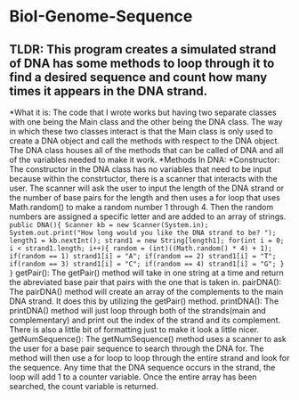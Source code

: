 # BioI-Genome-Sequence
TLDR: This program creates a simulated strand of DNA has some methods to loop through it to find a desired sequence and count how many times it appears in the DNA strand.
------------------------------------------------------------------------------
*What it is: The code that I wrote works but having two separate classes with one being the Main class and the other being the DNA class. The way in which these two classes interact is that the Main class is only used to create a DNA object and call the methods with respect to the DNA object. The DNA class houses all of the methods that can be called of DNA and all of the variables needed to make it work. 
*Methods In DNA:
*Constructor: The constructor in the DNA class has no variables that need to be input because within the constrtuctor, there is a scanner that interacts with the user. The scanner will ask the user to input the length of the DNA strand or the number of base pairs for the length and then uses a for loop that uses Math.random() to make a random number 1 through 4. Then the random numbers are assigned a specific letter and are added to an array of strings. 
`
  public DNA(){
    Scanner kb = new Scanner(System.in);
    System.out.print("How long would you like the DNA strand to be? ");
    length1 = kb.nextInt();
    strand1 = new String[length1];
    for(int i = 0; i < strand1.length; i++){
       random = (int)((Math.random() * 4) + 1);
       if(random == 1)
          strand1[i] = "A";
       if(random == 2)
          strand1[i] = "T";
       if(random == 3)
          strand1[i] = "C";
       if(random == 4)
          strand1[i] = "G";
    }
  }
  `
getPair(): The getPair() method will take in one string at a time and return the abreviated base pair that pairs with the one that is taken in.
pairDNA(): The pairDNA() method will create an array of the complements to the main DNA strand. It does this by utilizing the getPair() method.
printDNA(): The printDNA() method will just loop through both of the strands(main and complementary) and print out the index of the strand and its complement. There is also a little bit of formatting just to make it look a little nicer.
getNumSequence(): The getNumSequence() method uses a scanner to ask the user for a base pair sequence to search through the DNA for. The method will then use a for loop to loop through the entire strand and look for the sequence. Any time that the DNA sequence occurs in the strand, the loop will add 1 to a counter variable. Once the entire array has been searched, the count variable is returned.
